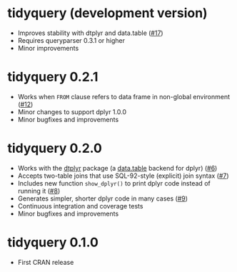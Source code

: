 # tidyquery (development version)

* Improves stability with dtplyr and data.table ([#17](https://github.com/ianmcook/tidyquery/issues/17))
* Requires queryparser 0.3.1 or higher
* Minor improvements

# tidyquery 0.2.1

* Works when `FROM` clause refers to data frame in non-global environment ([#12](https://github.com/ianmcook/tidyquery/issues/12))
* Minor changes to support dplyr 1.0.0
* Minor bugfixes and improvements

# tidyquery 0.2.0

* Works with the [dtplyr](https://dtplyr.tidyverse.org/) package (a [data.table](http://r-datatable.com/) backend for dplyr) ([#6](https://github.com/ianmcook/tidyquery/issues/6))
* Accepts two-table joins that use SQL-92-style (explicit) join syntax ([#7](https://github.com/ianmcook/tidyquery/issues/7))
* Includes new function `show_dplyr()` to print dplyr code instead of running it ([#8](https://github.com/ianmcook/tidyquery/issues/8))
* Generates simpler, shorter dplyr code in many cases ([#9](https://github.com/ianmcook/tidyquery/issues/9))
* Continuous integration and coverage tests
* Minor bugfixes and improvements

# tidyquery 0.1.0

* First CRAN release
